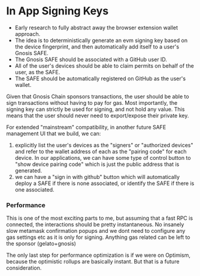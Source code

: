 # In App Signing Keys

- Early research to fully abstract away the browser extension wallet approach.
- The idea is to deterministically generate an evm signing key based on the device fingerprint, and then automatically add itself to a user's Gnosis SAFE.
- The Gnosis SAFE should be associated with a GitHub user ID.
- All of the user's devices should be able to claim permits on behalf of the user, as the SAFE.
- The SAFE should be automatically registered on GitHub as the user's wallet.

Given that Gnosis Chain sponsors transactions, the user should be able to sign transactions without having to pay for gas. Most importantly, the signing key can strictly be used for signing, and not hold any value. This means that the user should never need to export/expose their private key.

For extended "mainstream" compatibility, in another future SAFE management UI that we build, we can:
1. explicitly list the user's devices as the "signers" or "authorized devices" and refer to the wallet address of each as the "pairing code" for each device. In our applications, we can have some type of control button to "show device pairing code" which is just the public address that is generated.
2. we can have a "sign in with github" button which will automatically deploy a SAFE if there is none associated, or identify the SAFE if there is one associated.

### Performance

This is one of the most exciting parts to me, but assuming that a fast RPC is connected, the interactions should be pretty instantaneous. No insanely slow metamask confirmation popups and we dont need to configure any gas settings etc as it is only for signing. Anything gas related can be left to the sponsor (gelato+gnosis)

The only last step for performance optimization is if we were on Optimism, because the optimistic rollups are basically instant. But that is a future consideration.